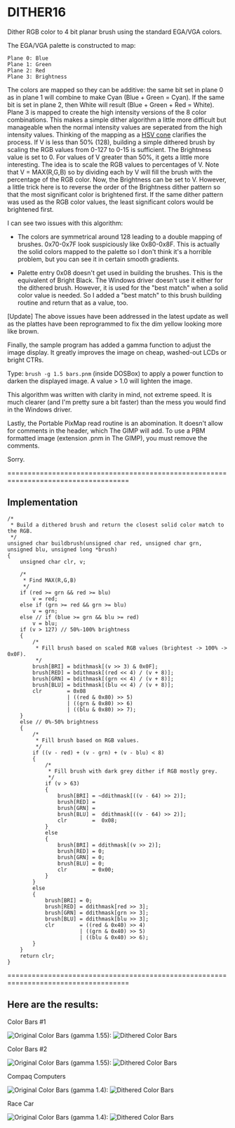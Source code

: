 # DITHER16
Dither RGB color to 4 bit planar brush using the standard EGA/VGA colors.

The EGA/VGA palette is constructed to map:

    Plane 0: Blue
    Plane 1: Green
    Plane 2: Red
    Plane 3: Brightness

The colors are mapped so they can be additive: the same bit set in plane 0 as in plane 1 will combine to make Cyan (Blue + Green = Cyan). If the same bit is set in plane 2, then White will result (Blue + Green + Red = White). Plane 3 is mapped to create the high intensity versions of the 8 color combinations.  This makes a simple dither algorithm a little more difficult but manageable when the normal intensity values are seperated from the high intensity values. Thinking of the mapping as a [HSV cone](https://en.wikipedia.org/wiki/HSL_and_HSV) clarifies the process. If V is less than 50% (128), building a simple dithered brush by scaling the RGB values from 0-127 to 0-15 is sufficient. The Brightness value is set to 0. For values of V greater than 50%, it gets a little more interesting. The idea is to scale the RGB values to percentages of V. Note that V = MAX(R,G,B) so by dividing each by V will fill the brush with the percentage of the RGB color. Now, the Brightness can be set to V. However, a little trick here is to reverse the order of the Brightness dither pattern so that the most significant color is brightened first. If the same dither pattern was used as the RGB color values, the least significant colors would be brightened first.

I can see two issues with this algorithm:

+ The colors are symmetrical around 128 leading to a double mapping of brushes. 0x70-0x7F look suspiciously like 0x80-0x8F. This is actually the solid colors mapped to the palette so I don't think it's a horrible problem, but you can see it in certain smooth gradients.

+ Palette entry 0x08 doesn't get used in building the brushes. This is the equivalent of Bright Black. The Windows driver doesn't use it either for the dithered brush. However, it is used for the "best match" when a solid color value is needed. So I added a "best match" to this brush building routine and return that as a value, too.

[Update]
The above issues have been addressed in the latest update as well as the plattes have been reprogrammed to fix the dim yellow looking more like brown.

Finally, the sample program has added a gamma function to adjust the image display. It greatly improves the image on cheap, washed-out LCDs or bright CTRs.

Type: `brush -g 1.5 bars.pnm` (inside DOSBox) to apply a power function to darken the displayed image. A value > 1.0 will lighten the image.

This algorithm was written with clarity in mind, not extreme speed. It is much clearer (and I'm pretty sure a bit faster) than the mess you would find in the Windows driver.

Lastly, the Portable PixMap read routine is an abomination. It doesn't allow for comments in the header, which The GIMP will add. To use a PBM formatted image (extension .pnm in The GIMP), you must remove the comments.

Sorry.

====================================================================================

## Implementation

```
/*
 * Build a dithered brush and return the closest solid color match to the RGB.
 */
unsigned char buildbrush(unsigned char red, unsigned char grn, unsigned blu, unsigned long *brush)
{
    unsigned char clr, v;

    /*
     * Find MAX(R,G,B)
     */
    if (red >= grn && red >= blu)
        v = red;
    else if (grn >= red && grn >= blu)
        v = grn;
    else // if (blue >= grn && blu >= red)
        v = blu;
    if (v > 127) // 50%-100% brightness
    {
        /*
         * Fill brush based on scaled RGB values (brightest -> 100% -> 0x0F).
         */
        brush[BRI] = bdithmask[(v >> 3) & 0x0F];
        brush[RED] = bdithmask[(red << 4) / (v + 8)];
        brush[GRN] = bdithmask[(grn << 4) / (v + 8)];
        brush[BLU] = bdithmask[(blu << 4) / (v + 8)];
        clr        = 0x08
                   | ((red & 0x80) >> 5)
                   | ((grn & 0x80) >> 6)
                   | ((blu & 0x80) >> 7);
    }
    else // 0%-50% brightness
    {
        /*
         * Fill brush based on RGB values.
         */
        if ((v - red) + (v - grn) + (v - blu) < 8)
        {
            /*
             * Fill brush with dark grey dither if RGB mostly grey.
             */
            if (v > 63)
            {
                brush[BRI] = ~ddithmask[((v - 64) >> 2)];
                brush[RED] =
                brush[GRN] =
                brush[BLU] =  ddithmask[((v - 64) >> 2)];
                clr        =  0x08;
            }
            else
            {
                brush[BRI] = ddithmask[(v >> 2)];
                brush[RED] = 0;
                brush[GRN] = 0;
                brush[BLU] = 0;
                clr        = 0x00;
            }
        }
        else
        {
            brush[BRI] = 0;
            brush[RED] = ddithmask[red >> 3];
            brush[GRN] = ddithmask[grn >> 3];
            brush[BLU] = ddithmask[blu >> 3];
            clr        = ((red & 0x40) >> 4)
                       | ((grn & 0x40) >> 5)
                       | ((blu & 0x40) >> 6);
        }
    }
    return clr;
}
```

====================================================================================

## Here are the results:

Color Bars #1

![Original Color Bars](https://github.com/dschmenk/DITHER16/blob/master/images/bars1.jpg)
(gamma 1.55):
![Dithered Color Bars](https://github.com/dschmenk/DITHER16/blob/master/images/bars1.a.png)


Color Bars #2

![Original Color Bars](https://github.com/dschmenk/DITHER16/blob/master/images/bars2.jpg)
(gamma 1.55):
![Dithered Color Bars](https://github.com/dschmenk/DITHER16/blob/master/images/bars2.a.png)

Compaq Computers

![Original Color Bars](https://github.com/dschmenk/DITHER16/blob/master/images/compaqs.jpg)
(gamma 1.4):
![Dithered Color Bars](https://github.com/dschmenk/DITHER16/blob/master/images/compaqs.a.png)

Race Car

![Original Color Bars](https://github.com/dschmenk/DITHER16/blob/master/images/racecar.jpg)
(gamma 1.4):
![Dithered Color Bars](https://github.com/dschmenk/DITHER16/blob/master/images/racecar.a.png)

